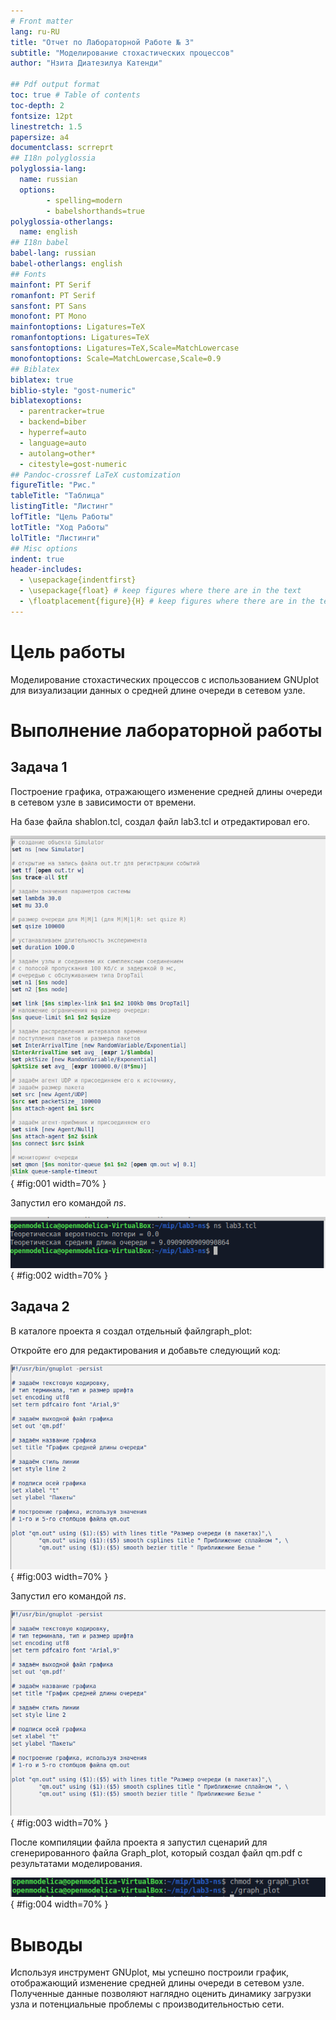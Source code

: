 ```yaml
---
# Front matter
lang: ru-RU
title: "Отчет по Лабораторной Работе № 3"
subtitle: "Моделирование стохастических процессов"
author: "Нзита Диатезилуа Катенди"

## Pdf output format
toc: true # Table of contents
toc-depth: 2
fontsize: 12pt
linestretch: 1.5
papersize: a4
documentclass: scrreprt
## I18n polyglossia
polyglossia-lang:
  name: russian
  options:
        - spelling=modern
        - babelshorthands=true
polyglossia-otherlangs:
  name: english
## I18n babel
babel-lang: russian
babel-otherlangs: english
## Fonts
mainfont: PT Serif
romanfont: PT Serif
sansfont: PT Sans
monofont: PT Mono
mainfontoptions: Ligatures=TeX
romanfontoptions: Ligatures=TeX
sansfontoptions: Ligatures=TeX,Scale=MatchLowercase
monofontoptions: Scale=MatchLowercase,Scale=0.9
## Biblatex
biblatex: true
biblio-style: "gost-numeric"
biblatexoptions:
  - parentracker=true
  - backend=biber
  - hyperref=auto
  - language=auto
  - autolang=other*
  - citestyle=gost-numeric
## Pandoc-crossref LaTeX customization
figureTitle: "Рис."
tableTitle: "Таблица"
listingTitle: "Листинг"
lofTitle: "Цель Работы"
lotTitle: "Ход Работы"
lolTitle: "Листинги"
## Misc options
indent: true
header-includes:
  - \usepackage{indentfirst}
  - \usepackage{float} # keep figures where there are in the text
  - \floatplacement{figure}{H} # keep figures where there are in the text
---
```


# Цель работы
 
 Моделирование стохастических процессов с использованием GNUplot для визуализации данных о средней длине очереди в сетевом узле.

# Выполнение лабораторной работы


## Задача 1

 Построение графика, отражающего изменение средней длины очереди в сетевом узле в зависимости от времени.

На базе файла shablon.tcl, создал файл lab3.tcl и отредактировал его.

![Редактирование файла lab3.tcl](image/image1.png){ #fig:001 width=70% }

Запустил его командой $ns$.

![Запуск симулятора lab3.tcl](image/image2.png){ #fig:002 width=70% }


## Задача 2

В каталоге проекта я создал отдельный файлgraph_plot:

Откройте его для редактирования и добавьте следующий код:

![Редактирование файла graph_plot](image/image3.png){ #fig:003 width=70% }

Запустил его командой $ns$.

![Запуск симулятора lab3.tcl](image/image3.png){ #fig:003 width=70% }

После компиляции файла проекта я запустил сценарий для сгенерированного файла Graph_plot, который создал файл qm.pdf с результатами моделирования.

![Результаты моделирования](image/image4.png){ #fig:004 width=70% }


# Выводы

 Используя инструмент GNUplot, мы успешно построили график, отображающий изменение средней длины очереди в сетевом узле. Полученные данные позволяют наглядно оценить динамику загрузки узла и потенциальные проблемы с производительностью сети.